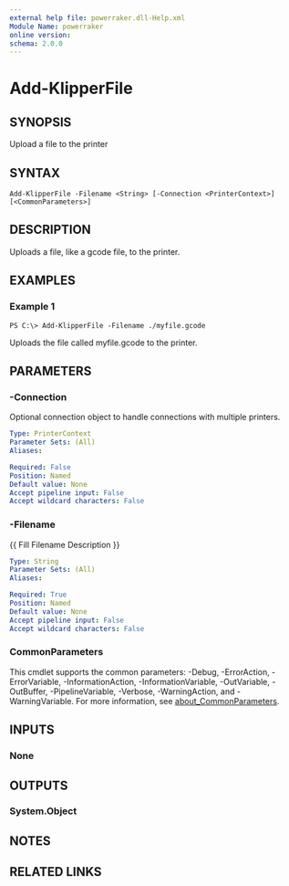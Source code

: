 ```yaml
---
external help file: powerraker.dll-Help.xml
Module Name: powerraker
online version:
schema: 2.0.0
---
```


# Add-KlipperFile

## SYNOPSIS
Upload a file to the printer

## SYNTAX

```
Add-KlipperFile -Filename <String> [-Connection <PrinterContext>] [<CommonParameters>]
```

## DESCRIPTION
Uploads a file, like a gcode file, to the printer.

## EXAMPLES

### Example 1
```
PS C:\> Add-KlipperFile -Filename ./myfile.gcode
```

Uploads the file called myfile.gcode to the printer.

## PARAMETERS

### -Connection
Optional connection object to handle connections with multiple printers.


```yaml
Type: PrinterContext
Parameter Sets: (All)
Aliases:

Required: False
Position: Named
Default value: None
Accept pipeline input: False
Accept wildcard characters: False
```

### -Filename
{{ Fill Filename Description }}

```yaml
Type: String
Parameter Sets: (All)
Aliases:

Required: True
Position: Named
Default value: None
Accept pipeline input: False
Accept wildcard characters: False
```

### CommonParameters
This cmdlet supports the common parameters: -Debug, -ErrorAction, -ErrorVariable, -InformationAction, -InformationVariable, -OutVariable, -OutBuffer, -PipelineVariable, -Verbose, -WarningAction, and -WarningVariable. For more information, see [about_CommonParameters](http://go.microsoft.com/fwlink/?LinkID=113216).

## INPUTS

### None
## OUTPUTS

### System.Object
## NOTES

## RELATED LINKS
